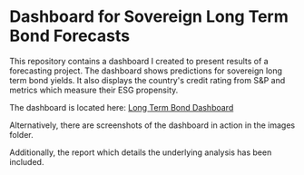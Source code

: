 # Dashboard for Sovereign Long Term Bond Forecasts

This repository contains a dashboard I created to present results of a forecasting project. The dashboard shows predictions for sovereign long term bond yields. It also displays the country's credit rating from S\&P and metrics which measure their ESG propensity.

The dashboard is located here: [Long Term Bond Dashboard](https://lt-bond-dashboard.herokuapp.com/)

Alternatively, there are screenshots of the dashboard in action in the images folder.

Additionally, the report which details the underlying analysis has been included.
